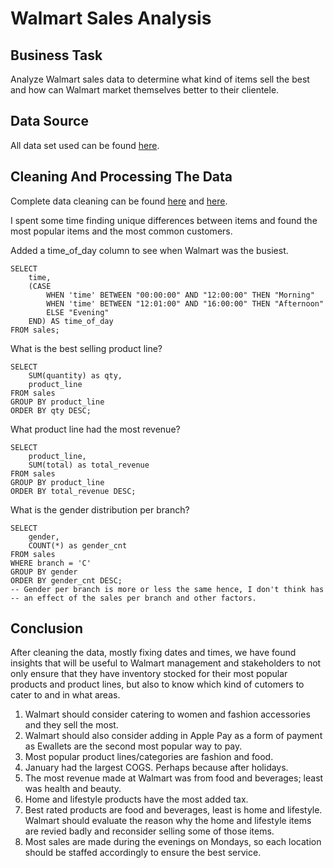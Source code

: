 # Walmart Sales Analysis


## Business Task
Analyze Walmart sales data to determine what kind of items sell the best and how can Walmart market themselves better to their clientele.

## Data Source
All data set used can be found [here](https://github.com/jennttraan/Walmart-Sales-Analysis/blob/main/WalmartSalesData.csv.csv). 

## Cleaning And Processing The Data

Complete data cleaning can be found [here](https://github.com/jennttraan/Walmart-Sales-Analysis/blob/main/EDA%20for%20Walmart%20Sales) and [here](https://github.com/jennttraan/Walmart-Sales-Analysis/blob/main/Data%20Cleaning).

I spent some time finding unique differences between items and found the most popular items and the most common customers.

Added a time_of_day column to see when Walmart was the busiest.
```
SELECT
	time,
	(CASE
		WHEN 'time' BETWEEN "00:00:00" AND "12:00:00" THEN "Morning"
        WHEN 'time' BETWEEN "12:01:00" AND "16:00:00" THEN "Afternoon"
        ELSE "Evening"
    END) AS time_of_day
FROM sales;
```
What is the best selling product line?
```
SELECT
	SUM(quantity) as qty,
    product_line
FROM sales
GROUP BY product_line
ORDER BY qty DESC;
```

What product line had the most revenue?
```
SELECT
	product_line,
	SUM(total) as total_revenue
FROM sales
GROUP BY product_line
ORDER BY total_revenue DESC;
```
What is the gender distribution per branch?
```
SELECT
	gender,
	COUNT(*) as gender_cnt
FROM sales
WHERE branch = 'C'
GROUP BY gender
ORDER BY gender_cnt DESC;
-- Gender per branch is more or less the same hence, I don't think has
-- an effect of the sales per branch and other factors.
```

## Conclusion

After cleaning the data, mostly fixing dates and times, we have found insights that will be useful to Walmart management and stakeholders to not only ensure that they have inventory stocked for their most popular products and product lines, but also to know which kind of cutomers to cater to and in what areas.

1. Walmart should consider catering to women and fashion accessories and they sell the most.
2. Walmart should also consider adding in Apple Pay as a form of payment as Ewallets are the second most popular way to pay.
3. Most popular product lines/categories are fashion and food.
4. January had the largest COGS. Perhaps because after holidays.
5. The most revenue made at Walmart was from food and beverages; least was health and beauty.
6. Home and lifestyle products have the most added tax.
7. Best rated products are food and beverages, least is home and lifestyle. Walmart should evaluate the reason why the home and lifestyle items are revied badly and reconsider selling some of those items.
8. Most sales are made during the evenings on Mondays, so each location should be staffed accordingly to ensure the best service. 
